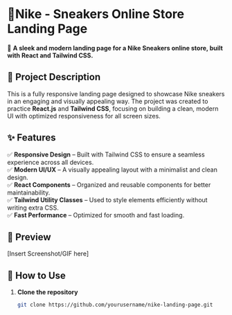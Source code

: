 # 👟Nike - Sneakers Online Store Landing Page  

🚀 **A sleek and modern landing page for a Nike Sneakers online store, built with React and Tailwind CSS.**  

## 📝 Project Description  
This is a fully responsive landing page designed to showcase Nike sneakers in an engaging and visually appealing way. The project was created to practice **React.js** and **Tailwind CSS**, focusing on building a clean, modern UI with optimized responsiveness for all screen sizes.  

## ✨ Features  
✅ **Responsive Design** – Built with Tailwind CSS to ensure a seamless experience across all devices.  
✅ **Modern UI/UX** – A visually appealing layout with a minimalist and clean design.  
✅ **React Components** – Organized and reusable components for better maintainability.  
✅ **Tailwind Utility Classes** – Used to style elements efficiently without writing extra CSS.  
✅ **Fast Performance** – Optimized for smooth and fast loading.  

## 📸 Preview  
[Insert Screenshot/GIF here]  

## 🚀 How to Use  
1. **Clone the repository**  
   ```bash
   git clone https://github.com/yourusername/nike-landing-page.git

